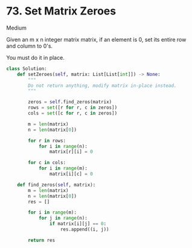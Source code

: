 # 73. Set Matrix Zeroes

Medium

Given an m x n integer matrix matrix, if an element is 0, set its entire row and
column to 0's.

You must do it in place.

```python
class Solution:
    def setZeroes(self, matrix: List[List[int]]) -> None:
        """
        Do not return anything, modify matrix in-place instead.
        """

        zeros = self.find_zeros(matrix)
        rows = set([r for r, c in zeros])
        cols = set([c for r, c in zeros])

        m = len(matrix)
        n = len(matrix[0])

        for r in rows:
            for i in range(n):
                matrix[r][i] = 0

        for c in cols:
            for i in range(m):
                matrix[i][c] = 0

    def find_zeros(self, matrix):
        m = len(matrix)
        n = len(matrix[0])
        res = []

        for i in range(m):
            for j in range(n):
                if matrix[i][j] == 0:
                    res.append((i, j))

        return res
```
